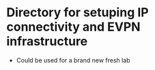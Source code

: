 # Directory for setuping IP connectivity and EVPN infrastructure

- Could be used for a brand new fresh lab


